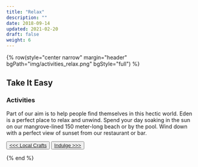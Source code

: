 ```yaml
---
title: "Relax"
description: ""
date: 2018-09-14
updated: 2021-02-20
draft: false
weight: 6
---
```


{% row(style="center narrow" margin="header" bgPath="img/activities_relax.png" bgStyle="full") %} 

## Take It Easy
 
### Activities 

Part of our aim is to help people find themselves in this hectic world. Eden is a perfect place to relax and unwind. Spend your day soaking in the sun on our mangrove-lined 150 meter-long beach or by the pool. Wind down with a perfect view of sunset from our restaurant or bar.

<button>[<<< Local Crafts](/activities/crafts)</button>
<button>[Indulge >>>](/activities/indulge)</button>

{% end %}